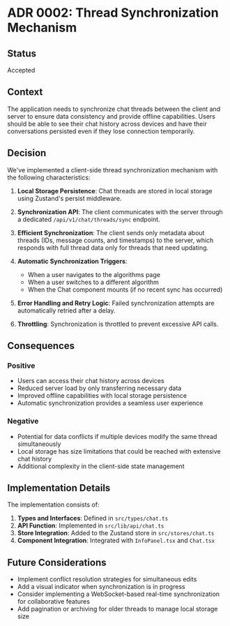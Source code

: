 # ADR 0002: Thread Synchronization Mechanism

## Status

Accepted

## Context

The application needs to synchronize chat threads between the client and server to ensure data consistency and provide offline capabilities. Users should be able to see their chat history across devices and have their conversations persisted even if they lose connection temporarily.

## Decision

We've implemented a client-side thread synchronization mechanism with the following characteristics:

1. **Local Storage Persistence**: Chat threads are stored in local storage using Zustand's persist middleware.

2. **Synchronization API**: The client communicates with the server through a dedicated `/api/v1/chat/threads/sync` endpoint.

3. **Efficient Synchronization**: The client sends only metadata about threads (IDs, message counts, and timestamps) to the server, which responds with full thread data only for threads that need updating.

4. **Automatic Synchronization Triggers**:
   - When a user navigates to the algorithms page
   - When a user switches to a different algorithm
   - When the Chat component mounts (if no recent sync has occurred)

5. **Error Handling and Retry Logic**: Failed synchronization attempts are automatically retried after a delay.

6. **Throttling**: Synchronization is throttled to prevent excessive API calls.

## Consequences

### Positive

- Users can access their chat history across devices
- Reduced server load by only transferring necessary data
- Improved offline capabilities with local storage persistence
- Automatic synchronization provides a seamless user experience

### Negative

- Potential for data conflicts if multiple devices modify the same thread simultaneously
- Local storage has size limitations that could be reached with extensive chat history
- Additional complexity in the client-side state management

## Implementation Details

The implementation consists of:

1. **Types and Interfaces**: Defined in `src/types/chat.ts`
2. **API Function**: Implemented in `src/lib/api/chat.ts`
3. **Store Integration**: Added to the Zustand store in `src/stores/chat.ts`
4. **Component Integration**: Integrated with `InfoPanel.tsx` and `Chat.tsx`

## Future Considerations

- Implement conflict resolution strategies for simultaneous edits
- Add a visual indicator when synchronization is in progress
- Consider implementing a WebSocket-based real-time synchronization for collaborative features
- Add pagination or archiving for older threads to manage local storage size 